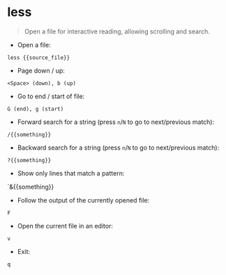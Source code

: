 # less

> Open a file for interactive reading, allowing scrolling and search.

- Open a file:

`less {{source_file}}`

- Page down / up:

`<Space> (down), b (up)`

- Go to end / start of file:

`G (end), g (start)`

- Forward search for a string (press `n`/`N` to go to next/previous match):

`/{{something}}`

- Backward search for a string (press `n`/`N` to go to next/previous match):

`?{{something}}`

- Show only lines that match a pattern:

`&{{something}}

- Follow the output of the currently opened file:

`F`

- Open the current file in an editor:

`v`

- Exit:

`q`
